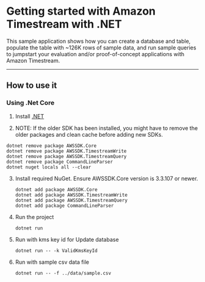 # Getting started with Amazon Timestream with .NET

This sample application shows how you can create a database and table, populate the table with ~126K rows of sample data, and run sample queries to jumpstart your evaluation and/or proof-of-concept applications with Amazon Timestream.

-------
## How to use it

### Using .Net Core 
1. Install [.NET](https://docs.microsoft.com/en-us/dotnet/core/install/) 

2.  NOTE: If the older SDK has been installed, you might have to remove the older packages and clean cache before adding new SDKs.
   ```
   dotnet remove package AWSSDK.Core
   dotnet remove package AWSSDK.TimestreamWrite
   dotnet remove package AWSSDK.TimestreamQuery
   dotnet remove package CommandLineParser
   dotnet nuget locals all --clear
   ```

3. Install required NuGet. Ensure AWSSDK.Core version is 3.3.107 or newer.
   ```
   dotnet add package AWSSDK.Core
   dotnet add package AWSSDK.TimestreamWrite
   dotnet add package AWSSDK.TimestreamQuery 
   dotnet add package CommandLineParser
   ```

4. Run the project
   ```
   dotnet run
   ```
   
5. Run with kms key id for Update database
   ```
   dotnet run -- -k ValidKmsKeyId
   ```

6. Run with sample csv data file
   ```
   dotnet run -- -f ../data/sample.csv
   ```